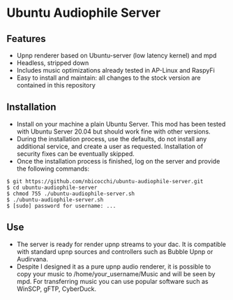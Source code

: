# Ubuntu Audiophile Server

## Features

* Upnp renderer based on Ubuntu-server (low latency kernel) and mpd
* Headless, stripped down
* Includes music optimizations already tested in AP-Linux and RaspyFi
* Easy to install and maintain: all changes to the stock version are contained in this repository

## Installation

* Install on your machine a plain Ubuntu Server. This mod has been tested with Ubuntu Server 20.04 but should work fine with other versions. 
* During the installation process, use the defaults, do not install any additional service, and create a user as requested. Installation of security fixes can be eventually skipped.
* Once the installation process is finished, log on the server and provide the following commands:

```
$ git https://github.com/nbicocchi/ubuntu-audiophile-server.git
$ cd ubuntu-audiophile-server
$ chmod 755 ./ubuntu-audiophile-server.sh
$ ./ubuntu-audiophile-server.sh
$ [sudo] password for username: ...
```

## Use

* The server is ready for render upnp streams to your dac. It is compatible with standard upnp sources and controllers such as Bubble Upnp or Audirvana. 
* Despite I designed it as a pure upnp audio renderer, it is possible to copy your music to /home/your_username/Music and will be seen by mpd. For transferring music you can use popular software such as WinSCP, gFTP, CyberDuck.

